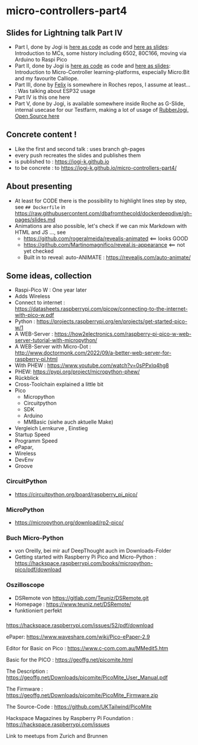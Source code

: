 # micro-controllers-part4

## Slides for Lightning talk Part IV

* Part I, done by Jogi is [here as code](https://github.com/jogi-k/micro-controller-slides) as code and [here as slides](https://jogi-k.github.io/micro-controller-slides): Introduction to MCs, some history including 6502, 80C166, moving via Arduino to Raspi Pico
* Part II, done by Jogi is [here as code](https://github.com/jogi-k/micro-controllers-part2) as code and [here as slides](https://jogi-k.github.io/micro-controllers-part2): Introduction to Micro-Controller learning-platforms, especially Micro:Bit and my favourite Calliope.
* Part III, done by [Felix](https://github.com/fliiiix) is somewhere in Roches repos, I assume at least... : Was talking about ESP32 usage 
* Part IV is this one here
* Part V, done by Jogi, is available somewhere inside Roche as G-Slide, internal usecase for our Testfarm, making a lot of usage of [RubberJogi, Open Source here](https://github.com/jogi-k/RubberJogi) 

## Concrete content ! 

* Like the first and second talk : uses branch gh-pages
* every push recreates the slides and publishes them
* is published to : https://jogi-k.github.io
* to be concrete : to https://jogi-k.github.io/micro-controllers-part4/

## About presenting

* At least for CODE there is the possibility to highlight lines step by step, see ```## Dockerfile``` in https://raw.githubusercontent.com/dbafromthecold/dockerdeepdive/gh-pages/slides.md
* Animations are also possible, let's check if we can mix Markdown with HTML and JS ..., see 
    * https://github.com/rogeralmeida/revealjs-animated <== looks GOOD
    * https://github.com/Martinomagnifico/reveal.js-appearance  <== not yet checked 
    * Built in to reveal: auto-ANIMATE : https://revealjs.com/auto-animate/
    

## Some ideas, collection

* Raspi-Pico W : One year later
* Adds Wireless
* Connect to internet : https://datasheets.raspberrypi.com/picow/connecting-to-the-internet-with-pico-w.pdf
* Python : https://projects.raspberrypi.org/en/projects/get-started-pico-w/1
* A WEB-Server : https://how2electronics.com/raspberry-pi-pico-w-web-server-tutorial-with-micropython/
* A WEB-Server with Micro-Dot : http://www.doctormonk.com/2022/09/a-better-web-server-for-raspberry-pi.html
* With PHEW : https://www.youtube.com/watch?v=0sPPxIq4hg8
* PHEW: https://pypi.org/project/micropython-phew/
* Rückblick
* Cross-Toolchain explained a little bit
* Pico 
   * Micropython
   * Circuitpython
   * SDK
   * Arduino
   * MMBasic (siehe auch aktuelle Make)
* Vergleich Lernkurve , Einstieg
* Startup Speed
* Programm Speed
* ePapar, 
* Wireless
* DevEnv
* Groove


### CircuitPython

* https://circuitpython.org/board/raspberry_pi_pico/


### MicroPython

* https://micropython.org/download/rp2-pico/

### Buch Micro-Python

* von Oreilly, bei mir auf DeepThought auch im Downloads-Folder
* Getting started with Raspberry Pi Pico and Micro-Python : https://hackspace.raspberrypi.com/books/micropython-pico/pdf/download

### Oszilloscope

* DSRemote von https://gitlab.com/Teuniz/DSRemote.git
* Homepage : https://www.teuniz.net/DSRemote/ 
* funktioniert perfekt

### 


https://hackspace.raspberrypi.com/issues/52/pdf/download


ePaper: https://www.waveshare.com/wiki/Pico-ePaper-2.9

Editor for Basic on Pico : https://www.c-com.com.au/MMedit5.htm

Basic for the PICO : https://geoffg.net/picomite.html

The Description : https://geoffg.net/Downloads/picomite/PicoMite_User_Manual.pdf

The Firmware : https://geoffg.net/Downloads/picomite/PicoMite_Firmware.zip

The Source-Code : https://github.com/UKTailwind/PicoMite

Hackspace Magazines by Raspberry Pi Foundation : https://hackspace.raspberrypi.com/issues


Link to meetups from Zurich and Brunnen



